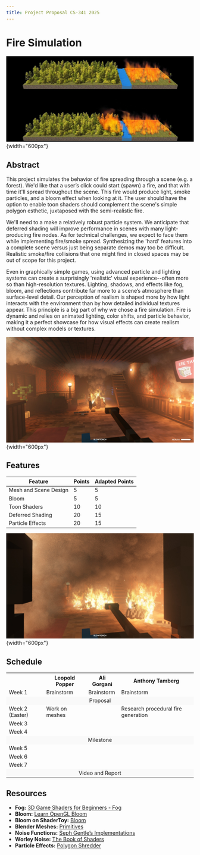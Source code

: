 ```yaml
---
title: Project Proposal CS-341 2025
---
```


# Fire Simulation

![A forest burning](images/ForestFire.jpg){width="600px"}

## Abstract

This project simulates the behavior of fire spreading through a scene (e.g. a forest). We'd like that a user’s click could start (spawn) a fire, and that with time it'll spread throughout the scene. This fire would produce light, smoke particles, and a bloom effect when looking at it. The user should have the option to enable toon shaders should complement the scene's simple polygon esthetic, juxtaposed with the semi-realistic fire.

We'll need to a make a relatively robust particle system. We anticipate that deferred shading will improve performance in scenes with many light-producing fire nodes. As for technical challenges, we expect to face them while implementing fire/smoke spread. Synthesizing the 'hard' features into a complete scene versus just being separate demos may too be difficult. Realistic smoke/fire collisions that one might find in closed spaces may be out of scope for this project. 

Even in graphically simple games, using advanced particle and lighting systems can create a surprisingly 'realistic' visual experience--often more so than high-resolution textures. Lighting, shadows, and effects like fog, bloom, and reflections contribute far more to a scene’s atmosphere than surface-level detail. Our perception of realism is shaped more by how light interacts with the environment than by how detailed individual textures appear. This principle is a big part of why we chose a fire simulation. Fire is dynamic and relies on animated lighting, color shifts, and particle behavior, making it a perfect showcase for how visual effects can create realism without complex models or textures.

![Fire effect from the game *Teardown*](images/teardown-fire1.jpg){width="600px"}

## Features

| Feature          							| Points | Adapted Points |
|-------------------------------------------|--------|----------------|
| Mesh and Scene Design	    				| 5      | 5              |
| Bloom										| 5      | 5              |
| Toon Shaders								| 10     | 10             |
| Deferred Shading							| 20     | 15             |
| Particle Effects							| 20     | 15             |

![Fire spread with thick smoke!](images/teardown-fire2.jpg){width="600px"}

## Schedule


<table>
	<tr>
		<th style="width: 20%"></th>
		<th>Leopold Popper</th>
		<th>Ali Gorgani</th>
		<th>Anthony Tamberg</th>
	</tr>
	<tr>
		<td>Week 1</td>
		<td>Brainstorm</td>
		<td>Brainstorm</td>
		<td>Brainstorm</td>
	</tr>
	<tr style="background-color: #f9f9f9;">
		<td colspan="4" align="center">Proposal</td>
	</tr>
	<tr>
		<td>Week 2 (Easter)</td>
		<td>Work on meshes</td>
		<td></td>
		<td>Research procedural fire generation</td>
	</tr>
	<tr>
		<td>Week 3</td>
		<td></td>
		<td></td>
		<td></td>
	</tr>
	<tr>
		<td>Week 4</td>
		<td></td>
		<td></td>
		<td></td>
	</tr>
	<tr style="background-color: #f9f9f9;">
		<td colspan="4" align="center">Milestone</td>
	</tr>
	<tr>
		<td>Week 5</td>
		<td></td>
		<td></td>
		<td></td>
	</tr>
	<tr>
		<td>Week 6</td>
		<td></td>
		<td></td>
		<td></td>
	</tr>
	<tr>
		<td>Week 7</td>
		<td></td>
		<td></td>
		<td></td>
	</tr>
	<tr style="background-color: #f9f9f9;">
		<td colspan="4" align="center">Video and Report</td>
	</tr>
</table>


## Resources

- **Fog:** [3D Game Shaders for Beginners - Fog](https://lettier.github.io/3d-game-shaders-for-beginners/fog.html)
- **Bloom:** [Learn OpenGL Bloom](https://learnopengl.com/Advanced-Lighting/Bloom)
- **Bloom on ShaderToy:** [Bloom](https://www.shadertoy.com/results?query=bloom)
- **Blender Meshes:** [Primitives](https://docs.blender.org/manual/en/latest/modeling/meshes/primitives.html)
- **Noise Functions:** [Seph Gentle’s Implementations](https://github.com/josephg/noisejs)
- **Worley Noise:** [The Book of Shaders](https://thebookofshaders.com/12/)
- **Particle Effects:** [Polygon Shredder](https://github.com/spite/polygon-shredder)

